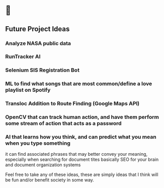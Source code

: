 # 👋

## Future Project Ideas

### Analyze NASA public data

### RunTracker AI

### Selenium SIS Registration Bot

### ML to find what songs that are most common/define a love playlist on Spotify

### Transloc Addition to Route Finding (Google Maps API)

### OpenCV that can track human action, and have them perform some stream of action that acts as a password

### AI that learns how you think, and can predict what you mean when you type something 
  it can find associated phrases that may better convey your meaning, especially when searching for document tites
  basically SEO for your brain and document organization systems



Feel free to take any of these ideas, these are simply ideas that I think will be fun and/or benefit society in some way.

  
